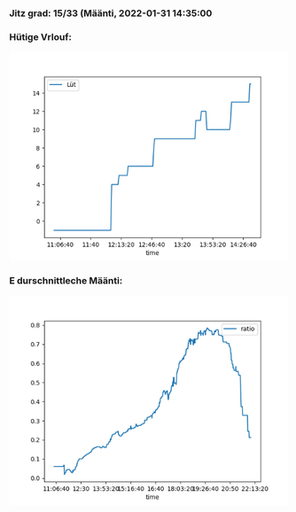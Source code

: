 ### Jitz grad: 15/33 (Määnti, 2022-01-31 14:35:00

### Hütige Vrlouf:
![Graph](Today.png)

### E durschnittleche Määnti:
![Graph](Määnti.png)